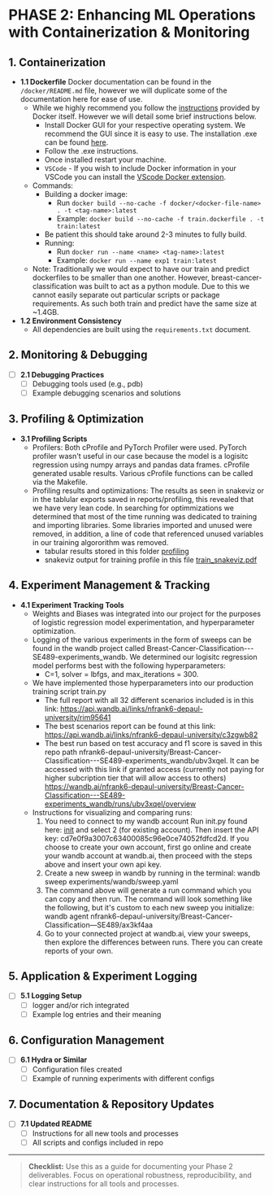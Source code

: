 # PHASE 2: Enhancing ML Operations with Containerization & Monitoring

## 1. Containerization
- **1.1 Dockerfile**
Docker documentation can be found in the `/docker/README.md` file, however we will duplicate some of the documentation here for ease of use.
  - While we highly recommend you follow the [instructions](https://docs.docker.com/get-started/get-docker/) provided by Docker itself. However we will detail some brief instructions below. 
    - Install Docker GUI for your respective operating system. We recommend the GUI since it is easy to use.   The installation .exe can be found [here](https://docs.docker.com/get-started/get-docker/).
    - Follow the .exe instructions. 
    - Once installed restart your machine.
    - `VSCode` - If you wish to include Docker information in your VSCode you can install the [VScode Docker extension](https://code.visualstudio.com/docs/containers/overview).
  - Commands:
    - Building a docker image:
      - Run `docker build --no-cache -f docker/<docker-file-name> . -t <tag-name>:latest`
      - Example: `docker build --no-cache -f train.dockerfile . -t train:latest`
    - Be patient this should take around 2-3 minutes to fully build.
    - Running:
      - Run `docker run --name <name> <tag-name>:latest`  
      - Example: `docker run --name exp1 train:latest`
  - Note: Traditionally we would expect to have our train and predict dockerfiles to be smaller than one another. However, breast-cancer-classification was built to act as a python module. Due to this we cannot easily separate out particular scripts or package requirements. As such both train and predict have the same size at ~1.4GB.
- **1.2 Environment Consistency**
  - All dependencies are built using the `requirements.txt` document. 

## 2. Monitoring & Debugging

- [ ] **2.1 Debugging Practices**
  - [ ] Debugging tools used (e.g., pdb)
  - [ ] Example debugging scenarios and solutions

## 3. Profiling & Optimization
- **3.1 Profiling Scripts**
  - Profilers: Both cProfile and PyTorch Profiler were used. PyTorch profiler wasn't useful in our case because the model is a logisitc regression using numpy arrays and pandas data frames. cProfile generated usable results. Various cProfile functions can be called via the Makefile.
  - Profiling results and optimizations: The results as seen in snakeviz or in the tablular exports saved in reports/profiling, this revealed that we have very lean code. In searching for optimmizations we determined that most of the time running was dedicated to training and importing libraries. Some libraries imported and unused were removed, in addition, a line of code that referenced unused variables in our training algororithm was removed. 
    - tabular results stored in this folder [profiling](./reports/profiling/)
    - snakeviz output for training profile in this file [train_snakeviz.pdf](./docs/train_snakeviz.pdf)

## 4. Experiment Management & Tracking
- **4.1 Experiment Tracking Tools**
  - Weights and Biases was integrated into our project for the purposes of logistic regression model experimentation, and hyperparameter optimization.
  - Logging of the various experiments in the form of sweeps can be found in the wandb project called Breast-Cancer-Classification---SE489-experiments_wandb. We determined our logisitc regression model performs best with the following hyperparameters: 
      -  C=1, solver = lbfgs, and max_iterations = 300. 
  - We have implemented those hyperparameters into our production training script train.py
    - The full report with all 32 different scenarios included is in this link: https://api.wandb.ai/links/nfrank6-depaul-university/rim95641
    - The best scenarios report can be found at this link: https://api.wandb.ai/links/nfrank6-depaul-university/c3zgwb82
    - The best run based on test accuracy and f1 score is saved in this repo path nfrank6-depaul-university/Breast-Cancer-Classification---SE489-experiments_wandb/ubv3xqel. It can be accessed with this link if granted access (currently not paying for higher subcription tier that will allow access to others) https://wandb.ai/nfrank6-depaul-university/Breast-Cancer-Classification---SE489-experiments_wandb/runs/ubv3xqel/overview
  - Instructions for visualizing and comparing runs: 
      1. You need to connect to my wandb account Run init.py found here: [init](./experiments/wandb/) and select 2 (for existing account). Then insert the API key: cd7e0f9a3007c63400085c96e0ce74052fdfcd2d. If you choose to create your own account, first go online and create your wandb account at wandb.ai, then proceed with the steps above and insert your own api key. 
      2. Create a new sweep in wandb by running in the terminal: wandb sweep experiments/wandb/sweep.yaml
      3. The command above will generate a run command which you can copy and then run. The command will look something like the following, but it's custom to each new sweep you initialize: wandb agent nfrank6-depaul-university/Breast-Cancer-Classification—SE489/ax3kf4aa
      4. Go to your connected project at wandb.ai, view your sweeps, then explore the differences between runs. There you can create reports of your own.


## 5. Application & Experiment Logging
- [ ] **5.1 Logging Setup**
  - [ ] logger and/or rich integrated
  - [ ] Example log entries and their meaning

## 6. Configuration Management
- [ ] **6.1 Hydra or Similar**
  - [ ] Configuration files created
  - [ ] Example of running experiments with different configs

## 7. Documentation & Repository Updates
- [ ] **7.1 Updated README**
  - [ ] Instructions for all new tools and processes
  - [ ] All scripts and configs included in repo

---

> **Checklist:** Use this as a guide for documenting your Phase 2 deliverables. Focus on operational robustness, reproducibility, and clear instructions for all tools and processes.
